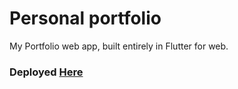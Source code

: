 # Personal portfolio

My Portfolio web app, built entirely in Flutter for web.

### Deployed [Here](https://lorenzogangemi.netlify.app)
